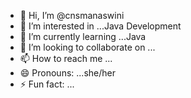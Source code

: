 - 👋 Hi, I’m @cnsmanaswini
- 👀 I’m interested in ...Java Development
- 🌱 I’m currently learning ...Java
- 💞️ I’m looking to collaborate on ...
- 📫 How to reach me ...
- 😄 Pronouns: ...she/her
- ⚡ Fun fact: ...

<!---
cnsmanaswini/cnsmanaswini is a ✨ special ✨ repository because its `README.md` (this file) appears on your GitHub profile.
You can click the Preview link to take a look at your changes.
--->
